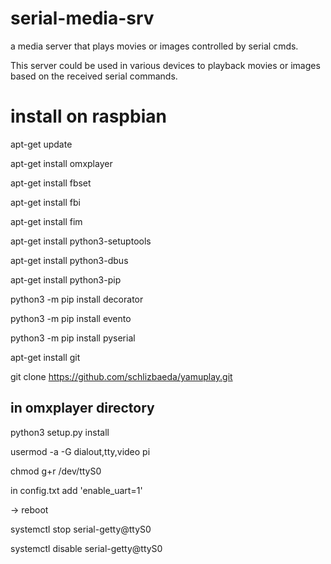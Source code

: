 # serial-media-srv
a media server that plays movies or images controlled by serial cmds.

This server could be used in various devices to playback movies or images based on the received serial commands.

# install on raspbian

apt-get update

apt-get install omxplayer

apt-get install fbset

apt-get install fbi

apt-get install fim

apt-get install python3-setuptools

apt-get install python3-dbus

apt-get install python3-pip

python3 -m pip install decorator

python3 -m pip install evento

python3 -m pip install pyserial

apt-get install git

git clone https://github.com/schlizbaeda/yamuplay.git

## in omxplayer directory
python3 setup.py install

usermod -a -G dialout,tty,video pi

chmod g+r /dev/ttyS0

in config.txt add 'enable_uart=1'

-> reboot

systemctl stop serial-getty@ttyS0

systemctl disable serial-getty@ttyS0

